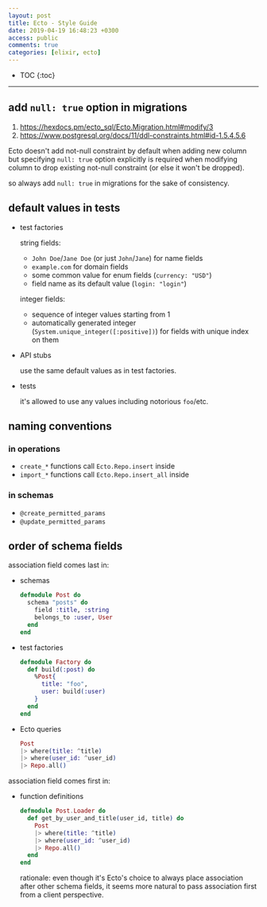```yaml
---
layout: post
title: Ecto - Style Guide
date: 2019-04-19 16:48:23 +0300
access: public
comments: true
categories: [elixir, ecto]
---
```


<!-- more -->

* TOC
{:toc}
<hr>

add `null: true` option in migrations
-------------------------------------

1. <https://hexdocs.pm/ecto_sql/Ecto.Migration.html#modify/3>
2. <https://www.postgresql.org/docs/11/ddl-constraints.html#id-1.5.4.5.6>

Ecto doesn't add not-null constraint by default when adding new column but
specifying `null: true` option explicitly is required when modifying column
to drop existing not-null constraint (or else it won't be dropped).

so always add `null: true` in migrations for the sake of consistency.

default values in tests
-----------------------

- test factories

  string fields:

  - `John Doe`/`Jane Doe` (or just `John`/`Jane`) for name fields
  - `example.com` for domain fields
  - some common value for enum fields (`currency: "USD"`)
  - field name as its default value (`login: "login"`)

  integer fields:

  - sequence of integer values starting from 1
  - automatically generated integer (`System.unique_integer([:positive])`) for
    fields with unique index on them

- API stubs

  use the same default values as in test factories.

- tests

  it's allowed to use any values including notorious `foo`/etc.

naming conventions
------------------

### in operations

- `create_*` functions call `Ecto.Repo.insert` inside
- `import_*` functions call `Ecto.Repo.insert_all` inside

### in schemas

- `@create_permitted_params`
- `@update_permitted_params`

order of schema fields
----------------------

association field comes last in:

- schemas

  ```elixir
  defmodule Post do
    schema "posts" do
      field :title, :string
      belongs_to :user, User
    end
  end
  ```

- test factories

  ```elixir
  defmodule Factory do
    def build(:post) do
      %Post{
        title: "foo",
        user: build(:user)
      }
    end
  end
  ```

- Ecto queries

  ```elixir
  Post
  |> where(title: ^title)
  |> where(user_id: ^user_id)
  |> Repo.all()
  ```

association field comes first in:

- function definitions

  ```elixir
  defmodule Post.Loader do
    def get_by_user_and_title(user_id, title) do
      Post
      |> where(title: ^title)
      |> where(user_id: ^user_id)
      |> Repo.all()
    end
  end
  ```

  rationale: even though it's Ecto's choice to always place association after
  other schema fields, it seems more natural to pass association first from a
  client perspective.
